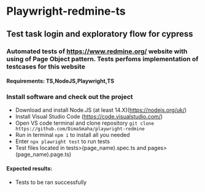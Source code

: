# Playwright-redmine-ts

## Test task login and exploratory flow for cypress

### Automated tests of https://www.redmine.org/ website with using of Page Object pattern. Tests perfoms implementation of testcases for this website

#### Requirements: TS,NodeJS,Playwright,TS

### Install software and check out the project

- Download and install Node.JS (at least 14.X)(https://nodejs.org/uk/)
- Install Visual Studio Code (https://code.visualstudio.com/)
- Open VS code terminal and clone repository `git clone https://github.com/DimaSmaha/playwright-redmine`
- Run in terminal `npm i` to install all you needed
- Enter `npx plawright test` to run tests
- Test files located in tests>(page_name).spec.ts and pages>(page_name).page.ts)

#### Expected results:

- Tests to be ran successfully
